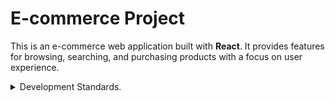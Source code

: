 # E-commerce Project

This is an e-commerce web application built with **React**. It provides features for browsing, searching, and purchasing products with a focus on user experience.

<details>
<summary>Development Standards.</summary>

#### 1.1 Branch Naming

Format: type/EC-ID

```sh
Example: feature/EC-000
```

#### 1.2 Commit Message

Format: type: [EC-ID] message

```sh
Example: feat: [EC-000] Add user registration
```

#### 1.3 Pull Request (PR) Naming

Format: type: [EC-ID] message

```sh
Example: feat: [EC-000] Implement login page
```

</details>
